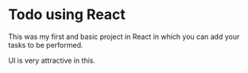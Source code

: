 # Todo using React

This was my first and basic project in React in which you can add your tasks to be performed.  

UI is very attractive in this.




















 



















































































